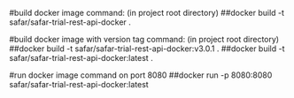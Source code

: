 #build docker image command: (in project root directory)
##docker build -t safar/safar-trial-rest-api-docker .

#build docker image with version tag command: (in project root directory)
##docker build -t safar/safar-trial-rest-api-docker:v3.0.1 .
##docker build -t safar/safar-trial-rest-api-docker:latest .

#run docker image command on port 8080
##docker run -p 8080:8080 safar/safar-trial-rest-api-docker:latest
